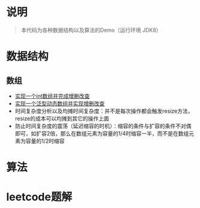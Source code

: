 # 说明
> 本代码为各种数据结构以及算法的Demo（运行环境 JDK8）

# 数据结构
## 数组
- [实现一个int数组并完成增删改查](./src/main/java/com/equator/datastruct/array/MyIntArray.java)
- [实现一个泛型动态数组并实现增删改查](./src/main/java/com/equator/datastruct/array/MyGenericArray.java)
- 时间复杂度分析以及均摊时间复杂度：并不是每次操作都会触发resize方法，resize的成本可以均摊到其它的操作上面
- 防止时间复杂度的震荡（延迟缩容的时机）：缩容的条件与扩容的条件不对偶即可，如扩容2倍，那么在数组元素为容量的1/4时缩容一半，而不是在数组元素为容量的1/2时缩容

# 算法

# leetcode题解
